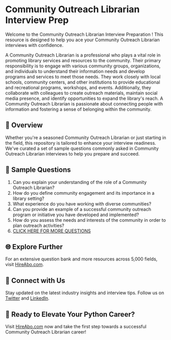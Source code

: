# Community Outreach Librarian Interview Prep

Welcome to the Community Outreach Librarian Interview Preparation ! This resource is designed to help you ace your Community Outreach Librarian interviews with confidence.

A Community Outreach Librarian is a professional who plays a vital role in promoting library services and resources to the community. Their primary responsibility is to engage with various community groups, organizations, and individuals to understand their information needs and develop programs and services to meet those needs. They work closely with local schools, community centers, and other institutions to provide educational and recreational programs, workshops, and events. Additionally, they collaborate with colleagues to create outreach materials, maintain social media presence, and identify opportunities to expand the library's reach. A Community Outreach Librarian is passionate about connecting people with information and fostering a sense of belonging within the community.

## 🚀 Overview

Whether you're a seasoned Community Outreach Librarian or just starting in the field, this repository is tailored to enhance your interview readiness. We've curated a set of sample questions commonly asked in Community Outreach Librarian interviews to help you prepare and succeed.

## 📝 Sample Questions

1. Can you explain your understanding of the role of a Community Outreach Librarian?
2. How do you define community engagement and its importance in a library setting?
3. What experience do you have working with diverse communities?
4. Can you provide an example of a successful community outreach program or initiative you have developed and implemented?
5. How do you assess the needs and interests of the community in order to plan outreach activities?
6. [CLICK HERE FOR MORE QUESTIONS](https://hireabo.com/job/18_0_22/Community%20Outreach%20Librarian)

## 🌐 Explore Further

For an extensive question bank and more resources across 5,000 fields, visit [HireAbo.com](https://www.hireabo.com).

## 📱 Connect with Us

Stay updated on the latest industry insights and interview tips. Follow us on [Twitter](https://twitter.com/hireabo) and [LinkedIn](https://www.linkedin.com/in/hire-abo-3609972a8/).

## 🚀 Ready to Elevate Your Python Career?

Visit [HireAbo.com](https://www.hireabo.com) now and take the first step towards a successful Community Outreach Librarian career!
